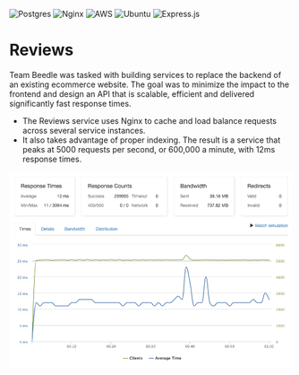 ![Postgres](https://img.shields.io/badge/postgres-%23316192.svg?style=for-the-badge&logo=postgresql&logoColor=white)
![Nginx](https://img.shields.io/badge/nginx-%23009639.svg?style=for-the-badge&logo=nginx&logoColor=white)
![AWS](https://img.shields.io/badge/AWS-%23FF9900.svg?style=for-the-badge&logo=amazon-aws&logoColor=white)
![Ubuntu](https://img.shields.io/badge/Ubuntu-E95420?style=for-the-badge&logo=ubuntu&logoColor=white)
![Express.js](https://img.shields.io/badge/express.js-%23404d59.svg?style=for-the-badge&logo=express&logoColor=%2361DAFB)


# Reviews

Team Beedle was tasked with building services to replace the backend of an existing ecommerce website. The goal was to minimize the impact to the frontend and design an API that is scalable, efficient and delivered significantly fast response times. 
- The Reviews service uses Nginx to cache and load balance requests across several service instances. 
- It also takes advantage of proper indexing. The result is a service that peaks at 5000 requests per second, or 600,000 a minute, with 12ms response times.

![loader1](https://github.com/team-beedle/reviews/blob/main/images/loader1.png?raw=true)
